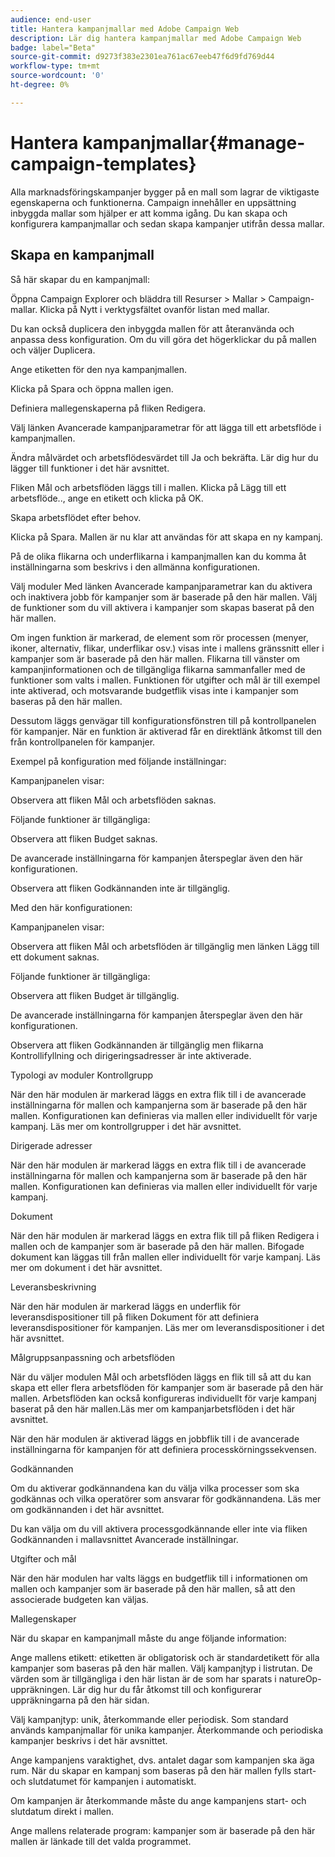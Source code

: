 ```yaml
---
audience: end-user
title: Hantera kampanjmallar med Adobe Campaign Web
description: Lär dig hantera kampanjmallar med Adobe Campaign Web
badge: label="Beta"
source-git-commit: d9273f383e2301ea761ac67eeb47f6d9fd769d44
workflow-type: tm+mt
source-wordcount: '0'
ht-degree: 0%

---
```



# Hantera kampanjmallar{#manage-campaign-templates}

Alla marknadsföringskampanjer bygger på en mall som lagrar de viktigaste egenskaperna och funktionerna. Campaign innehåller en uppsättning inbyggda mallar som hjälper er att komma igång. Du kan skapa och konfigurera kampanjmallar och sedan skapa kampanjer utifrån dessa mallar.

## Skapa en kampanjmall

Så här skapar du en kampanjmall:

Öppna Campaign Explorer och bläddra till Resurser > Mallar > Campaign-mallar.
Klicka på Nytt i verktygsfältet ovanför listan med mallar.


Du kan också duplicera den inbyggda mallen för att återanvända och anpassa dess konfiguration. Om du vill göra det högerklickar du på mallen och väljer Duplicera.

Ange etiketten för den nya kampanjmallen.

Klicka på Spara och öppna mallen igen.

Definiera mallegenskaperna på fliken Redigera.

Välj länken Avancerade kampanjparametrar för att lägga till ett arbetsflöde i kampanjmallen.



Ändra målvärdet och arbetsflödesvärdet till Ja och bekräfta. Lär dig hur du lägger till funktioner i det här avsnittet.

Fliken Mål och arbetsflöden läggs till i mallen. Klicka på Lägg till ett arbetsflöde.., ange en etikett och klicka på OK.

Skapa arbetsflödet efter behov.



Klicka på Spara. Mallen är nu klar att användas för att skapa en ny kampanj.

På de olika flikarna och underflikarna i kampanjmallen kan du komma åt inställningarna som beskrivs i den allmänna konfigurationen.

Välj moduler Med länken Avancerade kampanjparametrar kan du aktivera och inaktivera jobb för kampanjer som är baserade på den här mallen. Välj de funktioner som du vill aktivera i kampanjer som skapas baserat på den här mallen.



Om ingen funktion är markerad, de element som rör processen (menyer, ikoner, alternativ, flikar, underflikar osv.) visas inte i mallens gränssnitt eller i kampanjer som är baserade på den här mallen. Flikarna till vänster om kampanjinformationen och de tillgängliga flikarna sammanfaller med de funktioner som valts i mallen. Funktionen för utgifter och mål är till exempel inte aktiverad, och motsvarande budgetflik visas inte i kampanjer som baseras på den här mallen.

Dessutom läggs genvägar till konfigurationsfönstren till på kontrollpanelen för kampanjer. När en funktion är aktiverad får en direktlänk åtkomst till den från kontrollpanelen för kampanjer.

Exempel på konfiguration med följande inställningar:



Kampanjpanelen visar:



Observera att fliken Mål och arbetsflöden saknas.

Följande funktioner är tillgängliga:



Observera att fliken Budget saknas.

De avancerade inställningarna för kampanjen återspeglar även den här konfigurationen.



Observera att fliken Godkännanden inte är tillgänglig.

Med den här konfigurationen:


Kampanjpanelen visar:



Observera att fliken Mål och arbetsflöden är tillgänglig men länken Lägg till ett dokument saknas.

Följande funktioner är tillgängliga:



Observera att fliken Budget är tillgänglig.

De avancerade inställningarna för kampanjen återspeglar även den här konfigurationen.



Observera att fliken Godkännanden är tillgänglig men flikarna Kontrollifyllning och dirigeringsadresser är inte aktiverade.

Typologi av moduler Kontrollgrupp

När den här modulen är markerad läggs en extra flik till i de avancerade inställningarna för mallen och kampanjerna som är baserade på den här mallen. Konfigurationen kan definieras via mallen eller individuellt för varje kampanj. Läs mer om kontrollgrupper i det här avsnittet.



Dirigerade adresser

När den här modulen är markerad läggs en extra flik till i de avancerade inställningarna för mallen och kampanjerna som är baserade på den här mallen. Konfigurationen kan definieras via mallen eller individuellt för varje kampanj.



Dokument

När den här modulen är markerad läggs en extra flik till på fliken Redigera i mallen och de kampanjer som är baserade på den här mallen. Bifogade dokument kan läggas till från mallen eller individuellt för varje kampanj. Läs mer om dokument i det här avsnittet.



Leveransbeskrivning

När den här modulen är markerad läggs en underflik för leveransdispositioner till på fliken Dokument för att definiera leveransdispositioner för kampanjen. Läs mer om leveransdispositioner i det här avsnittet.



Målgruppsanpassning och arbetsflöden

När du väljer modulen Mål och arbetsflöden läggs en flik till så att du kan skapa ett eller flera arbetsflöden för kampanjer som är baserade på den här mallen. Arbetsflöden kan också konfigureras individuellt för varje kampanj baserat på den här mallen.Läs mer om kampanjarbetsflöden i det här avsnittet.



När den här modulen är aktiverad läggs en jobbflik till i de avancerade inställningarna för kampanjen för att definiera processkörningssekvensen.

Godkännanden

Om du aktiverar godkännandena kan du välja vilka processer som ska godkännas och vilka operatörer som ansvarar för godkännandena. Läs mer om godkännanden i det här avsnittet.



Du kan välja om du vill aktivera processgodkännande eller inte via fliken Godkännanden i mallavsnittet Avancerade inställningar.

Utgifter och mål

När den här modulen har valts läggs en budgetflik till i informationen om mallen och kampanjer som är baserade på den här mallen, så att den associerade budgeten kan väljas.



Mallegenskaper


När du skapar en kampanjmall måste du ange följande information:

Ange mallens etikett: etiketten är obligatorisk och är standardetikett för alla kampanjer som baseras på den här mallen.
Välj kampanjtyp i listrutan. De värden som är tillgängliga i den här listan är de som har sparats i natureOp-uppräkningen.
Lär dig hur du får åtkomst till och konfigurerar uppräkningarna på den här sidan.

Välj kampanjtyp: unik, återkommande eller periodisk. Som standard används kampanjmallar för unika kampanjer. Återkommande och periodiska kampanjer beskrivs i det här avsnittet.

Ange kampanjens varaktighet, dvs. antalet dagar som kampanjen ska äga rum. När du skapar en kampanj som baseras på den här mallen fylls start- och slutdatumet för kampanjen i automatiskt.

Om kampanjen är återkommande måste du ange kampanjens start- och slutdatum direkt i mallen.

Ange mallens relaterade program: kampanjer som är baserade på den här mallen är länkade till det valda programmet.

